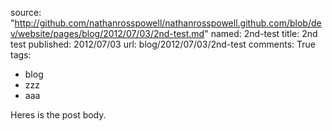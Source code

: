 source: "http://github.com/nathanrosspowell/nathanrosspowell.github.com/blob/dev/website/pages/blog/2012/07/03/2nd-test.md"
named: 2nd-test
title: 2nd test
published: 2012/07/03
url: blog/2012/07/03/2nd-test
comments: True
tags:
- blog
- zzz
- aaa

Heres is the post body.
